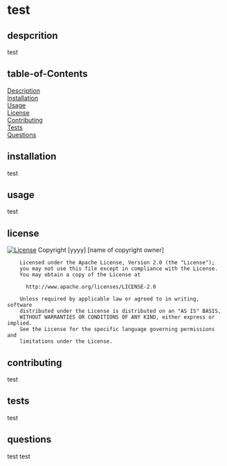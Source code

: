 # test 

## despcrition
test

## table-of-Contents
[Description](#description) <br/>
[Installation](#installation) <br/>
[Usage](#usage) <br/>
[License](#license) <br/>
[Contributing](#contributing) <br/>
[Tests](#tests) <br/>
[Questions](#questions) <br/>

## installation
test
        
## usage
test

## license
[![License](https://img.shields.io/badge/License-Apache_2.0-blue.svg)](https://opensource.org/licenses/Apache-2.0)
        Copyright [yyyy] [name of copyright owner]

        Licensed under the Apache License, Version 2.0 (the "License");
        you may not use this file except in compliance with the License.
        You may obtain a copy of the License at
     
          http://www.apache.org/licenses/LICENSE-2.0
     
        Unless required by applicable law or agreed to in writing, software
        distributed under the License is distributed on an "AS IS" BASIS,
        WITHOUT WARRANTIES OR CONDITIONS OF ANY KIND, either express or implied.
        See the License for the specific language governing permissions and
        limitations under the License.

## contributing
test

## tests
test
        
## questions
test
test

